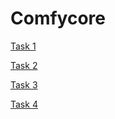 # Comfycore

[Task 1](https://www.figma.com/design/kZ32LwDqNHaloMOt89KJTY/Task-1?node-id=1-1948&t=bMrbpCgb6xz2spKm-0)

[Task 2](https://www.figma.com/design/UWQrHZS3DWXxJNpKnfgz8F/Task-2?node-id=0-1&p=f&t=vqdKudZnDtBcHaGg-0)

[Task 3](https://www.figma.com/design/fxHlqK6o5ODgn4uxfKm2oE/Task-3?node-id=0-1&p=f&t=0xNqkUv2whsn4RLK-0)

[Task 4](https://www.figma.com/design/6NveM9OlYS3svn6aKpnAfa/Task-4?node-id=0-1&p=f&t=SsIrIW60kBeZWOpL-0)
